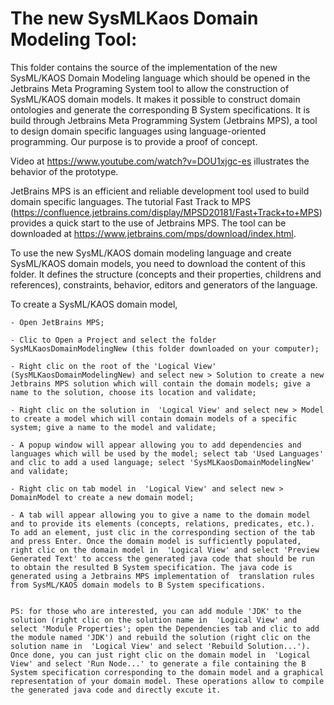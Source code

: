 # The new SysMLKaos Domain Modeling Tool:
This folder contains the source of the implementation of the new SysML/KAOS Domain Modeling language which should be opened in the Jetbrains Meta Programing System tool to allow the construction of SysML/KAOS domain models. It makes it possible to construct  domain ontologies  and generate the corresponding B System specifications. It is build through Jetbrains Meta Programming System (Jetbrains MPS), a tool to design domain specific languages using language-oriented programming. Our purpose is to provide a proof of concept.

Video at https://www.youtube.com/watch?v=DOU1xjgc-es illustrates the behavior of the prototype.

JetBrains MPS is an efficient and reliable development tool used to build domain specific languages. The tutorial Fast Track to MPS (https://confluence.jetbrains.com/display/MPSD20181/Fast+Track+to+MPS) provides a quick start to the use of Jetbrains MPS. The tool can be downloaded at https://www.jetbrains.com/mps/download/index.html.

To use the new SysML/KAOS domain modeling language and create SysML/KAOS domain models, you need to download the content of this folder. It defines the structure (concepts and their properties, childrens and references), constraints, behavior, editors and generators of the language.

To create a SysML/KAOS domain model,

    - Open JetBrains MPS;
    
    - Clic to Open a Project and select the folder SysMLKaosDomainModelingNew (this folder downloaded on your computer);
    
    - Right clic on the root of the 'Logical View' (SysMLKaosDomainModelingNew) and select new > Solution to create a new Jetbrains MPS solution which will contain the domain models; give a name to the solution, choose its location and validate;
    
    - Right clic on the solution in  'Logical View' and select new > Model to create a model which will contain domain models of a specific system; give a name to the model and validate;
    
    - A popup window will appear allowing you to add dependencies and  languages which will be used by the model; select tab 'Used Languages'  and clic to add a used language; select 'SysMLKaosDomainModelingNew' and validate;
    
    - Right clic on tab model in  'Logical View' and select new > DomainModel to create a new domain model;
    
    - A tab will appear allowing you to give a name to the domain model and to provide its elements (concepts, relations, predicates, etc.). To add an element, just clic in the corresponding section of the tab and press Enter. Once the domain model is sufficiently populated, right clic on the domain model in  'Logical View' and select 'Preview Generated Text' to access the generated java code that should be run to obtain the resulted B System specification. The java code is generated using a Jetbrains MPS implementation of  translation rules from SysML/KAOS domain models to B System specifications. 
    
    
    PS: for those who are interested, you can add module 'JDK' to the solution (right clic on the solution name in  'Logical View' and select 'Module Properties'; open the Dependencies tab and clic to add the module named 'JDK') and rebuild the solution (right clic on the solution name in  'Logical View' and select 'Rebuild Solution...'). Once done, you can just right clic on the domain model in  'Logical View' and select 'Run Node...' to generate a file containing the B System specification corresponding to the domain model and a graphical representation of your domain model. These operations allow to compile the generated java code and directly excute it.
